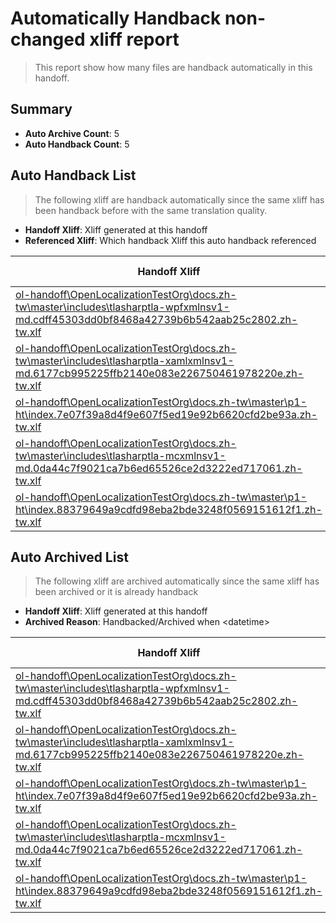 # Automatically Handback non-changed xliff report
> This report show how many files are handback automatically in this handoff.

## Summary
* **Auto Archive Count**: 5
* **Auto Handback Count**: 5

## Auto Handback List
> The following xliff are handback automatically since the same xliff has been handback before with the same translation quality.

* **Handoff Xliff**: Xliff generated at this handoff
* **Referenced Xliff**: Which handback Xliff this auto handback referenced

| Handoff Xliff | Referenced Xliff | 
| --- | --- | 
| [ol-handoff\OpenLocalizationTestOrg\docs.zh-tw\master\includes\tlasharptla-wpfxmlnsv1-md.cdff45303dd0bf8468a42739b6b542aab25c2802.zh-tw.xlf](https://github.com/OpenLocalizationTestOrg/docs.handoff/blob/67ddfc1b4ba2861e0300f17471018be6f6577b9b/ol-handoff/OpenLocalizationTestOrg/docs.zh-tw/master/includes/tlasharptla-wpfxmlnsv1-md.cdff45303dd0bf8468a42739b6b542aab25c2802.zh-tw.xlf) | **Empty Handoff File** | 
| [ol-handoff\OpenLocalizationTestOrg\docs.zh-tw\master\includes\tlasharptla-xamlxmlnsv1-md.6177cb995225ffb2140e083e226750461978220e.zh-tw.xlf](https://github.com/OpenLocalizationTestOrg/docs.handoff/blob/67ddfc1b4ba2861e0300f17471018be6f6577b9b/ol-handoff/OpenLocalizationTestOrg/docs.zh-tw/master/includes/tlasharptla-xamlxmlnsv1-md.6177cb995225ffb2140e083e226750461978220e.zh-tw.xlf) | **Empty Handoff File** | 
| [ol-handoff\OpenLocalizationTestOrg\docs.zh-tw\master\p1-ht\index.7e07f39a8d4f9e607f5ed19e92b6620cfd2be93a.zh-tw.xlf](https://github.com/OpenLocalizationTestOrg/docs.handoff/blob/67ddfc1b4ba2861e0300f17471018be6f6577b9b/ol-handoff/OpenLocalizationTestOrg/docs.zh-tw/master/p1-ht/index.7e07f39a8d4f9e607f5ed19e92b6620cfd2be93a.zh-tw.xlf) | **Empty Handoff File** | 
| [ol-handoff\OpenLocalizationTestOrg\docs.zh-tw\master\includes\tlasharptla-mcxmlnsv1-md.0da44c7f9021ca7b6ed65526ce2d3222ed717061.zh-tw.xlf](https://github.com/OpenLocalizationTestOrg/docs.handoff/blob/67ddfc1b4ba2861e0300f17471018be6f6577b9b/ol-handoff/OpenLocalizationTestOrg/docs.zh-tw/master/includes/tlasharptla-mcxmlnsv1-md.0da44c7f9021ca7b6ed65526ce2d3222ed717061.zh-tw.xlf) | **Empty Handoff File** | 
| [ol-handoff\OpenLocalizationTestOrg\docs.zh-tw\master\p1-ht\index.88379649a9cdfd98eba2bde3248f0569151612f1.zh-tw.xlf](https://github.com/OpenLocalizationTestOrg/docs.handoff/blob/67ddfc1b4ba2861e0300f17471018be6f6577b9b/ol-handoff/OpenLocalizationTestOrg/docs.zh-tw/master/p1-ht/index.88379649a9cdfd98eba2bde3248f0569151612f1.zh-tw.xlf) | **Empty Handoff File** | 

## Auto Archived List
> The following xliff are archived automatically since the same xliff has been archived or it is already handback

* **Handoff Xliff**: Xliff generated at this handoff
* **Archived Reason**: Handbacked/Archived when &lt;datetime&gt;

| Handoff Xliff | Archived Reason | 
| --- | --- | 
| [ol-handoff\OpenLocalizationTestOrg\docs.zh-tw\master\includes\tlasharptla-wpfxmlnsv1-md.cdff45303dd0bf8468a42739b6b542aab25c2802.zh-tw.xlf](https://github.com/OpenLocalizationTestOrg/docs.handoff/blob/67ddfc1b4ba2861e0300f17471018be6f6577b9b/ol-handoff/OpenLocalizationTestOrg/docs.zh-tw/master/includes/tlasharptla-wpfxmlnsv1-md.cdff45303dd0bf8468a42739b6b542aab25c2802.zh-tw.xlf) | Handbacked | 
| [ol-handoff\OpenLocalizationTestOrg\docs.zh-tw\master\includes\tlasharptla-xamlxmlnsv1-md.6177cb995225ffb2140e083e226750461978220e.zh-tw.xlf](https://github.com/OpenLocalizationTestOrg/docs.handoff/blob/67ddfc1b4ba2861e0300f17471018be6f6577b9b/ol-handoff/OpenLocalizationTestOrg/docs.zh-tw/master/includes/tlasharptla-xamlxmlnsv1-md.6177cb995225ffb2140e083e226750461978220e.zh-tw.xlf) | Handbacked | 
| [ol-handoff\OpenLocalizationTestOrg\docs.zh-tw\master\p1-ht\index.7e07f39a8d4f9e607f5ed19e92b6620cfd2be93a.zh-tw.xlf](https://github.com/OpenLocalizationTestOrg/docs.handoff/blob/67ddfc1b4ba2861e0300f17471018be6f6577b9b/ol-handoff/OpenLocalizationTestOrg/docs.zh-tw/master/p1-ht/index.7e07f39a8d4f9e607f5ed19e92b6620cfd2be93a.zh-tw.xlf) | Handbacked | 
| [ol-handoff\OpenLocalizationTestOrg\docs.zh-tw\master\includes\tlasharptla-mcxmlnsv1-md.0da44c7f9021ca7b6ed65526ce2d3222ed717061.zh-tw.xlf](https://github.com/OpenLocalizationTestOrg/docs.handoff/blob/67ddfc1b4ba2861e0300f17471018be6f6577b9b/ol-handoff/OpenLocalizationTestOrg/docs.zh-tw/master/includes/tlasharptla-mcxmlnsv1-md.0da44c7f9021ca7b6ed65526ce2d3222ed717061.zh-tw.xlf) | Handbacked | 
| [ol-handoff\OpenLocalizationTestOrg\docs.zh-tw\master\p1-ht\index.88379649a9cdfd98eba2bde3248f0569151612f1.zh-tw.xlf](https://github.com/OpenLocalizationTestOrg/docs.handoff/blob/67ddfc1b4ba2861e0300f17471018be6f6577b9b/ol-handoff/OpenLocalizationTestOrg/docs.zh-tw/master/p1-ht/index.88379649a9cdfd98eba2bde3248f0569151612f1.zh-tw.xlf) | Handbacked | 

